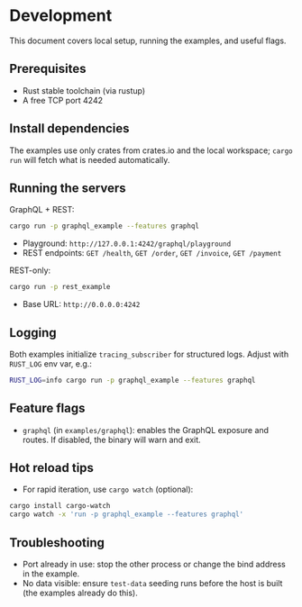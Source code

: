 # Development

This document covers local setup, running the examples, and useful flags.

## Prerequisites

- Rust stable toolchain (via rustup)
- A free TCP port 4242

## Install dependencies

The examples use only crates from crates.io and the local workspace; `cargo run` will fetch what is needed automatically.

## Running the servers

GraphQL + REST:

```bash
cargo run -p graphql_example --features graphql
```

- Playground: `http://127.0.0.1:4242/graphql/playground`
- REST endpoints: `GET /health`, `GET /order`, `GET /invoice`, `GET /payment`

REST-only:

```bash
cargo run -p rest_example
```

- Base URL: `http://0.0.0.0:4242`

## Logging

Both examples initialize `tracing_subscriber` for structured logs. Adjust with `RUST_LOG` env var, e.g.:

```bash
RUST_LOG=info cargo run -p graphql_example --features graphql
```

## Feature flags

- `graphql` (in `examples/graphql`): enables the GraphQL exposure and routes. If disabled, the binary will warn and exit.

## Hot reload tips

- For rapid iteration, use `cargo watch` (optional):

```bash
cargo install cargo-watch
cargo watch -x 'run -p graphql_example --features graphql'
```

## Troubleshooting

- Port already in use: stop the other process or change the bind address in the example.
- No data visible: ensure `test-data` seeding runs before the host is built (the examples already do this).
